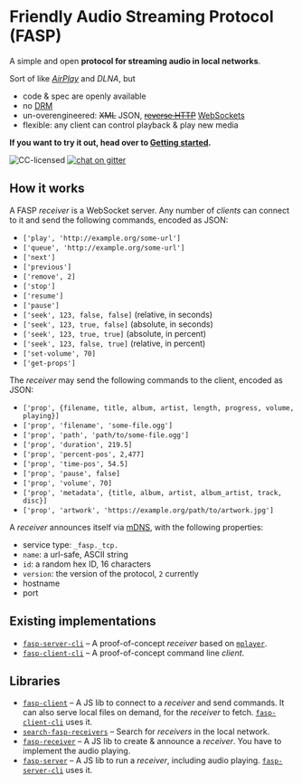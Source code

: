 # Friendly Audio Streaming Protocol (FASP)

A simple and open **protocol for streaming audio in local networks**.

Sort of like [*AirPlay*](https://nto.github.io/AirPlay.html#introduction) and *DLNA*, but

- code & spec are openly available
- no [DRM](https://en.wikipedia.org/wiki/Digital_rights_management)
- un-overengineered: ~~XML~~ JSON, ~~[reverse HTTP](https://tools.ietf.org/id/draft-lentczner-rhttp-00.txt)~~ [WebSockets](https://en.wikipedia.org/wiki/WebSocket)
- flexible: any client can control playback & play new media

**If you want to try it out, head over to [Getting started](getting-started.md).**

![CC-licensed](https://img.shields.io/github/license/public-transport/friendly-public-transport-format.svg)
[![chat on gitter](https://badges.gitter.im/public-transport/Lobby.svg)](https://gitter.im/public-transport/Lobby)

## How it works

A FASP *receiver* is a WebSocket server. Any number of *clients* can connect to it and send the following commands, encoded as JSON:

- `['play', 'http://example.org/some-url']`
- `['queue', 'http://example.org/some-url']`
- `['next']`
- `['previous']`
- `['remove', 2]`
- `['stop']`
- `['resume']`
- `['pause']`
- `['seek', 123, false, false]` (relative, in seconds)
- `['seek', 123, true, false]` (absolute, in seconds)
- `['seek', 123, true, true]` (absolute, in percent)
- `['seek', 123, false, true]` (relative, in percent)
- `['set-volume', 70]`
- `['get-props']`

The *receiver* may send the following commands to the client, encoded as JSON:

- `['prop', {filename, title, album, artist, length, progress, volume, playing}]`
- `['prop', 'filename', 'some-file.ogg']`
- `['prop', 'path', 'path/to/some-file.ogg']`
- `['prop', 'duration', 219.5]`
- `['prop', 'percent-pos', 2,477]`
- `['prop', 'time-pos', 54.5]`
- `['prop', 'pause', false]`
- `['prop', 'volume', 70]`
- `['prop', 'metadata', {title, album, artist, album_artist, track, disc}]`
- `['prop', 'artwork', 'https://example.org/path/to/artwork.jpg']`

A *receiver* announces itself via [mDNS](https://en.wikipedia.org/wiki/Multicast_DNS), with the following properties:

- service type: `_fasp._tcp.`
- `name`: a url-safe, ASCII string
- `id`: a random hex ID, 16 characters
- `version`: the version of the protocol, `2` currently
- hostname
- port

## Existing implementations

- [`fasp-server-cli`](https://github.com/derhuerst/fasp-server-cli) – A proof-of-concept *receiver* based on [`mplayer`](http://www.mplayerhq.hu/).
- [`fasp-client-cli`](https://github.com/derhuerst/fasp-client-cli) – A proof-of-concept command line *client*.

## Libraries

- [`fasp-client`](https://github.com/derhuerst/fasp-client) – A JS lib to connect to a *receiver* and send commands. It can also serve local files on demand, for the *receiver* to fetch. [`fasp-client-cli`](https://github.com/derhuerst/fasp-client-cli) uses it.
- [`search-fasp-receivers`](https://github.com/derhuerst/search-fasp-receivers) – Search for *receivers* in the local network.
- [`fasp-receiver`](https://github.com/derhuerst/fasp-receiver) – A JS lib to create & announce a *receiver*. You have to implement the audio playing.
- [`fasp-server`](https://github.com/derhuerst/fasp-server) – A JS lib to run a *receiver*, including audio playing. [`fasp-server-cli`](https://github.com/derhuerst/fasp-server-cli) uses it.
